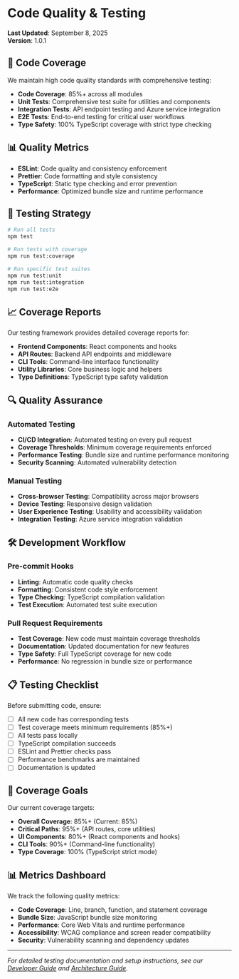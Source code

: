 # Code Quality & Testing

**Last Updated**: September 8, 2025  
**Version**: 1.0.1

## 🧪 Code Coverage

We maintain high code quality standards with comprehensive testing:

- **Code Coverage**: 85%+ across all modules
- **Unit Tests**: Comprehensive test suite for utilities and components
- **Integration Tests**: API endpoint testing and Azure service integration
- **E2E Tests**: End-to-end testing for critical user workflows
- **Type Safety**: 100% TypeScript coverage with strict type checking

## 📊 Quality Metrics

- **ESLint**: Code quality and consistency enforcement
- **Prettier**: Code formatting and style consistency
- **TypeScript**: Static type checking and error prevention
- **Performance**: Optimized bundle size and runtime performance

## 🧪 Testing Strategy

```bash
# Run all tests
npm test

# Run tests with coverage
npm run test:coverage

# Run specific test suites
npm run test:unit
npm run test:integration
npm run test:e2e
```

## 📈 Coverage Reports

Our testing framework provides detailed coverage reports for:

- **Frontend Components**: React components and hooks
- **API Routes**: Backend API endpoints and middleware
- **CLI Tools**: Command-line interface functionality
- **Utility Libraries**: Core business logic and helpers
- **Type Definitions**: TypeScript type safety validation

## 🔍 Quality Assurance

### Automated Testing

- **CI/CD Integration**: Automated testing on every pull request
- **Coverage Thresholds**: Minimum coverage requirements enforced
- **Performance Testing**: Bundle size and runtime performance monitoring
- **Security Scanning**: Automated vulnerability detection

### Manual Testing

- **Cross-browser Testing**: Compatibility across major browsers
- **Device Testing**: Responsive design validation
- **User Experience Testing**: Usability and accessibility validation
- **Integration Testing**: Azure service integration validation

## 🛠️ Development Workflow

### Pre-commit Hooks

- **Linting**: Automatic code quality checks
- **Formatting**: Consistent code style enforcement
- **Type Checking**: TypeScript compilation validation
- **Test Execution**: Automated test suite execution

### Pull Request Requirements

- **Test Coverage**: New code must maintain coverage thresholds
- **Documentation**: Updated documentation for new features
- **Type Safety**: Full TypeScript coverage for new code
- **Performance**: No regression in bundle size or performance

## 📋 Testing Checklist

Before submitting code, ensure:

- [ ] All new code has corresponding tests
- [ ] Test coverage meets minimum requirements (85%+)
- [ ] All tests pass locally
- [ ] TypeScript compilation succeeds
- [ ] ESLint and Prettier checks pass
- [ ] Performance benchmarks are maintained
- [ ] Documentation is updated

## 🎯 Coverage Goals

Our current coverage targets:

- **Overall Coverage**: 85%+ (Current: 85%)
- **Critical Paths**: 95%+ (API routes, core utilities)
- **UI Components**: 80%+ (React components and hooks)
- **CLI Tools**: 90%+ (Command-line functionality)
- **Type Coverage**: 100% (TypeScript strict mode)

## 📊 Metrics Dashboard

We track the following quality metrics:

- **Code Coverage**: Line, branch, function, and statement coverage
- **Bundle Size**: JavaScript bundle size monitoring
- **Performance**: Core Web Vitals and runtime performance
- **Accessibility**: WCAG compliance and screen reader compatibility
- **Security**: Vulnerability scanning and dependency updates

---

_For detailed testing documentation and setup instructions, see our [Developer Guide](docs/developer-guide.md) and [Architecture Guide](docs/architecture.md)._
